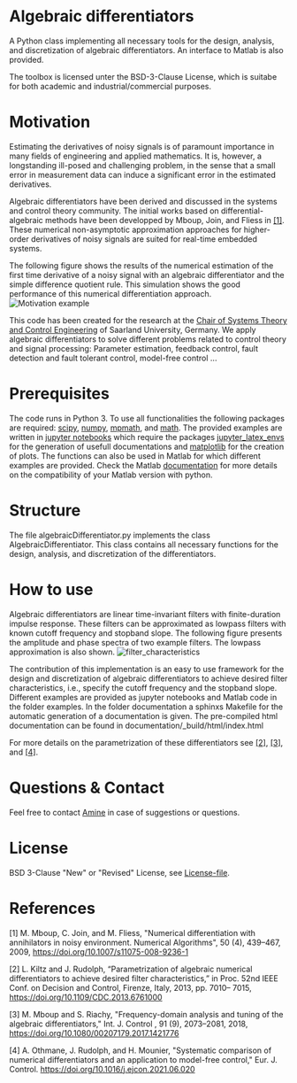 # Algebraic differentiators
A Python class implementing all necessary tools for the design, analysis, and discretization of algebraic differentiators. An interface to Matlab is also provided.

The toolbox is licensed unter the BSD-3-Clause License, which is suitabe for both academic and industrial/commercial purposes.
# Motivation 
Estimating the derivatives of noisy signals is of paramount importance in many
fields of engineering and applied mathematics. It is, however, a longstanding ill-posed
and challenging problem, in the sense that a small error in measurement data can
induce a significant error in the estimated derivatives.

Algebraic differentiators have been derived and discussed in the systems and control theory community. The initial works based on differential-algebraic methods have been developped by Mboup,  Join, and Fliess in [[1]](#1). These numerical non-asymptotic approximation approaches
for higher-order derivatives of noisy signals are suited for real-time embedded systems. 

The following figure shows the results of the numerical estimation of the first time derivative of a noisy signal with an algebraic differentiator and the simple difference quotient rule. This simulation shows the good performance of this numerical differentiation approach. 
![Motivation example](https://github.com/aothmane-control/Algebraic-differentiators/blob/master/data/motivationAlgDiff.png)

This code has been created for the research at the [Chair of Systems Theory and Control Engineering](https://www.uni-saarland.de/en/chair/rudolph.html) of Saarland University, Germany.
 We apply algebraic differentiators to solve different problems related to control theory and signal processing: Parameter estimation, feedback control, fault detection and fault tolerant control, model-free control ...

# Prerequisites
The code runs in Python 3. To use all functionalities the following packages are required: [scipy](https://www.scipy.org/), [numpy](https://numpy.org/), [mpmath](https://mpmath.org/), and [math](https://docs.python.org/3/library/math.html). The provided examples are written in [jupyter notebooks](https://jupyter.org/) which require the packages [jupyter_latex_envs](https://github.com/jfbercher/jupyter_latex_envs) for the generation of usefull documentations and [matplotlib](https://matplotlib.org/) for the creation of plots. The functions can also be used in Matlab for which different examples are provided. Check the Matlab [documentation](https://de.mathworks.com/help/matlab/matlab_external/install-supported-python-implementation.html) for more details on the compatibility of your Matlab version with python.

# Structure
The file algebraicDifferentiator.py implements the class AlgebraicDifferentiator. This class contains all necessary functions for the design, analysis, and discretization of the differentiators.

# How to use
Algebraic differentiators are linear time-invariant filters with finite-duration impulse response. These filters can be approximated as lowpass filters with known cutoff frequency and stopband slope. The following figure presents the amplitude and phase spectra of two example filters. The lowpass approximation is also shown. 
![filter_characteristics](https://github.com/aothmane-control/Algebraic-differentiators/blob/master/data/filterSpectrum.png)

The contribution of this implementation is an easy to use framework for the design and discretization of algebraic differentiators to achieve desired filter characteristics, i.e., specify the cutoff frequency and the stopband slope. Different examples are provided as jupyter notebooks and Matlab code in the folder examples. In the folder documentation a sphinxs Makefile for the automatic generation of a documentation is given. The pre-compiled html documentation can be found in documentation/_build/html/index.html

For more details on the parametrization of these differentiators see [[2]](#2), [[3]](#3), and [[4]](#4).

# Questions  & Contact
Feel free to contact [Amine](https://www.uni-saarland.de/en/chair/rudolph/staff/aothmane.html) in case of suggestions or questions.

# License
BSD 3-Clause "New" or "Revised" License, see [License-file](https://github.com/aothmane-control/Algebraic-differentiators/blob/master/LICENSE).

# References
<a id="1">[1]</a> M. Mboup,  C. Join, and M. Fliess, "Numerical differentiation with annihilators in noisy environment. Numerical Algorithms", 50 (4), 439–467, 2009, https://doi.org/10.1007/s11075-008-9236-1


<a id="2">[2]</a> L. Kiltz and J. Rudolph, “Parametrization of algebraic numerical
differentiators to achieve desired filter characteristics,” in Proc. 52nd
IEEE Conf. on Decision and Control, Firenze, Italy, 2013, pp. 7010–
7015, https://doi.org/10.1109/CDC.2013.6761000

<a id="3">[3]</a> M. Mboup and S. Riachy, "Frequency-domain analysis and tuning of the algebraic
differentiators," Int. J. Control , 91 (9), 2073–2081, 2018, https://doi.org/10.1080/00207179.2017.1421776 

<a id="4">[4]</a> A. Othmane, J. Rudolph, and H. Mounier, "Systematic comparison of numerical differentiators and an application to model-free control," Eur. J. Control. https://doi.org/10.1016/j.ejcon.2021.06.020
